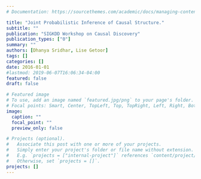 ```yaml
---
# Documentation: https://sourcethemes.com/academic/docs/managing-content/

title: "Joint Probabilistic Inference of Causal Structure."
subtitle: ""
publication: "SIGKDD Workshop on Causal Discovery"
publication_types: ["0"]
summary: ""
authors: [Dhanya Sridhar, Lise Getoor]
tags: []
categories: []
date: 2016-01-01
#lastmod: 2019-06-07T16:06:34-04:00
featured: false
draft: false

# Featured image
# To use, add an image named `featured.jpg/png` to your page's folder.
# Focal points: Smart, Center, TopLeft, Top, TopRight, Left, Right, BottomLeft, Bottom, BottomRight.
image:
  caption: ""
  focal_point: ""
  preview_only: false

# Projects (optional).
#   Associate this post with one or more of your projects.
#   Simply enter your project's folder or file name without extension.
#   E.g. `projects = ["internal-project"]` references `content/project/deep-learning/index.md`.
#   Otherwise, set `projects = []`.
projects: []
---
```

